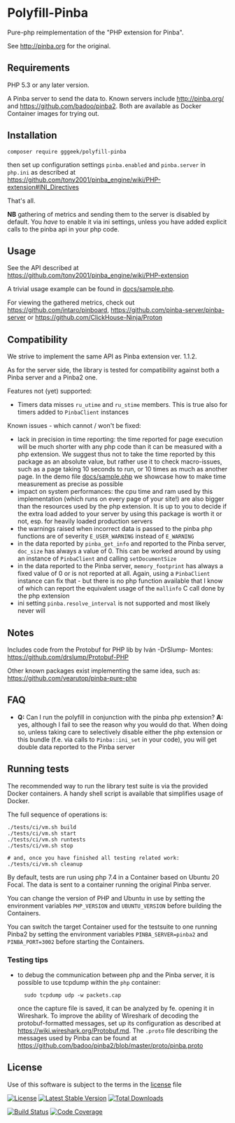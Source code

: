 Polyfill-Pinba
==============

Pure-php reimplementation of the "PHP extension for Pinba".

See http://pinba.org for the original.

## Requirements

PHP 5.3 or any later version.

A Pinba server to send the data to. Known servers include http://pinba.org/ and https://github.com/badoo/pinba2. Both
are available as Docker Container images for trying out.

## Installation

    composer require gggeek/polyfill-pinba

then set up configuration settings `pinba.enabled` and `pinba.server` in `php.ini` as described at
https://github.com/tony2001/pinba_engine/wiki/PHP-extension#INI_Directives

That's all.

**NB** gathering of metrics and sending them to the server is disabled by default. You _have_ to enable it via ini settings,
unless you have added explicit calls to the pinba api in your php code.

## Usage

See the API described at https://github.com/tony2001/pinba_engine/wiki/PHP-extension

A trivial usage example can be found in [docs/sample.php](docs/sample.php).

For viewing the gathered metrics, check out https://github.com/intaro/pinboard, https://github.com/pinba-server/pinba-server
or https://github.com/ClickHouse-Ninja/Proton

## Compatibility

We strive to implement the same API as Pinba extension ver. 1.1.2.

As for the server side, the library is tested for compatibility against both a Pinba server and a Pinba2 one.

Features not (yet) supported:
- Timers data misses `ru_utime` and `ru_stime` members. This is true also for timers added to `PinbaClient` instances

Known issues - which cannot / won't be fixed:
- lack in precision in time reporting: the time reported for page execution will be much shorter with any php code than
  it can be measured with a php extension. We suggest thus not to take the time reported by this package as an absolute
  value, but rather use it to check macro-issues, such as a page taking 10 seconds to run, or 10 times as much as another
  page. In the demo file [docs/sample.php](docs/sample.php) we showcase how to make time measurement as precise as possible
- impact on system performances: the cpu time and ram used by this implementation (which runs on every page of your site!)
  are also bigger than the resources used by the php extension. It is up to you to decide if the extra load added to
  your server by using this package is worth it or not, esp. for heavily loaded production servers
- the warnings raised when incorrect data is passed to the pinba php functions are of severity `E_USER_WARNING` instead of
  `E_WARNING`
- in the data reported by `pinba_get_info` and reported to the Pinba server, `doc_size` has always a value of 0. This
  can be worked around by using an instance of `PinbaClient` and calling `setDocumentSize`
- in the data reported to the Pinba server, `memory_footprint` has always a fixed value of 0 or is not reported at all.
  Again, using a `PinbaClient` instance can fix that - but there is no php function available that I know of which can
  report the equivalent usage of the `mallinfo` C call done by the php extension
- ini setting `pinba.resolve_interval` is not supported and most likely never will

## Notes

Includes code from the Protobuf for PHP lib by Iván -DrSlump- Montes: https://github.com/drslump/Protobuf-PHP

Other known packages exist implementing the same idea, such as: https://github.com/vearutop/pinba-pure-php

## FAQ

- **Q:** Can I run the polyfill in conjunction with the pinba php extension? **A:** yes, although I fail to see the
  reason why you would do that. When doing so, unless taking care to selectively disable either the php extension
  or this bundle (f.e. via calls to `Pinba::ini_set` in your code), you will get double data reported to the Pinba server

## Running tests

The recommended way to run the library test suite is via the provided Docker containers.
A handy shell script is available that simplifies usage of Docker.

The full sequence of operations is:

    ./tests/ci/vm.sh build
    ./tests/ci/vm.sh start
    ./tests/ci/vm.sh runtests
    ./tests/ci/vm.sh stop

    # and, once you have finished all testing related work:
    ./tests/ci/vm.sh cleanup

By default, tests are run using php 7.4 in a Container based on Ubuntu 20 Focal. The data is sent to a container running
the original Pinba server.

You can change the version of PHP and Ubuntu in use by setting the environment variables `PHP_VERSION` and `UBUNTU_VERSION`
before building the Containers.

You can switch the target Container used for the testsuite to one running Pinba2 by setting the environment variables
`PINBA_SERVER=pinba2` and `PINBA_PORT=3002` before starting the Containers.

### Testing tips

* to debug the communication between php and the Pinba server, it is possible to use tcpdump within the `php` container:

        sudo tcpdump udp -w packets.cap

  once the capture file is saved, it can be analyzed by fe. opening it in Wireshark. To improve the ability of
  Wireshark of decoding the protobuf-formatted messages, set up its configuration as described at https://wiki.wireshark.org/Protobuf.md.
  The `.proto` file describing the messages used by Pinba can be found at https://github.com/badoo/pinba2/blob/master/proto/pinba.proto

## License

Use of this software is subject to the terms in the [license](LICENSE) file

[![License](https://poser.pugx.org/gggeek/polyfill-pinba/license)](https://packagist.org/packages/gggeek/polyfill-pinba)
[![Latest Stable Version](https://poser.pugx.org/gggeek/polyfill-pinba/v/stable)](https://packagist.org/packages/gggeek/polyfill-pinba)
[![Total Downloads](https://poser.pugx.org/gggeek/polyfill-pinba/downloads)](https://packagist.org/packages/gggeek/polyfill-pinba)

[![Build Status](https://github.com/gggeek/pinba_php/actions/workflows/ci.yml/badge.svg)](https://github.com/gggeek/pinba_php/actions/workflows/ci.yml)
[![Code Coverage](https://codecov.io/gh/gggeek/pinba_php/branch/master/graph/badge.svg)](https://app.codecov.io/gh/gggeek/pinba_php)
